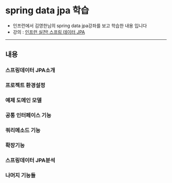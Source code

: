 
spring data jpa 학습
====

* 인프런에서  김영한님의 spring data jpa강좌를 보고 학습한 내용 입니다
* 강의 : [인프런 실전! 스프링 데이터 JPA](https://www.inflearn.com/course/%EC%8A%A4%ED%94%84%EB%A7%81-%EB%8D%B0%EC%9D%B4%ED%84%B0-JPA-%EC%8B%A4%EC%A0%84)


***
내용
----
### 스프링데이터 JPA소개


### 프로젝트 환경설정

### 예제 도메인 모델

### 공통 인터페이스 기능

### 쿼리메소드 기능

### 확장기능

### 스프링데이터 JPA분석

### 나머지 기능들



